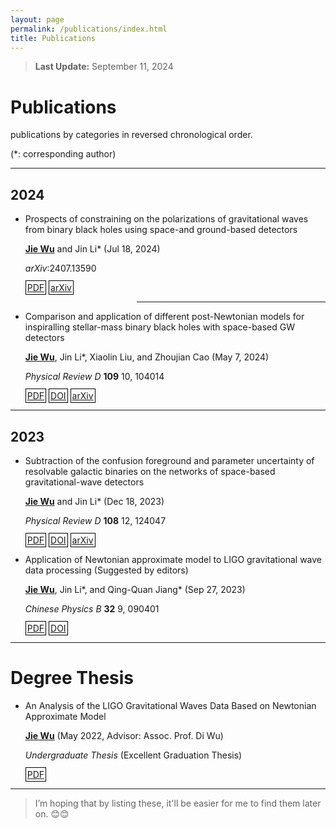 ```yaml
---
layout: page
permalink: /publications/index.html
title: Publications
---
```


> **Last Update:** September 11, 2024

# Publications

<p style="text-indent: 0;">publications by categories in reversed chronological order.</p>

<p style="text-indent: 0;">(*: corresponding author)</p>

---

## 2024

-  Prospects of constraining on the polarizations of gravitational waves from binary black holes using space-and ground-based detectors

   <u><strong>Jie Wu</strong></u> and Jin Li\* (Jul 18, 2024)

   *arXiv*:2407.13590 
   
   <span style="border: 1px solid black; padding: 2px;">[PDF](https://wujie3375.github.io\file\4.pdf)</span> <span style="border: 1px solid black; padding: 2px;">[arXiv](https://arxiv.org/abs/2407.13590)</span>


<hr style="width: 60%; margin-left: auto;">


-  Comparison and application of different post-Newtonian models for inspiralling stellar-mass binary black holes with space-based GW detectors

   <u><strong>Jie Wu</strong></u>, Jin Li\*, Xiaolin Liu, and Zhoujian Cao (May 7, 2024)

   *Physical Review D* **109** 10, 104014 
   
   <span style="border: 1px solid black; padding: 2px;">[PDF](https://wujie3375.github.io\file\3.pdf)</span> <span style="border: 1px solid black; padding: 2px;">[DOI](https://journals.aps.org/prd/abstract/10.1103/PhysRevD.109.104014)</span> <span style="border: 1px solid black; padding: 2px;">[arXiv](https://arxiv.org/abs/2401.03113)</span>
   
---

## 2023

-  Subtraction of the confusion foreground and parameter uncertainty of resolvable galactic binaries on the networks of space-based gravitational-wave detectors

   <u><strong>Jie Wu</strong></u> and Jin Li\* (Dec 18, 2023)

   *Physical Review D* **108** 12, 124047 
   
   <span style="border: 1px solid black; padding: 2px;">[PDF](https://wujie3375.github.io\file\2.pdf)</span> <span style="border: 1px solid black; padding: 2px;">[DOI](https://journals.aps.org/prd/abstract/10.1103/PhysRevD.108.124047)</span> <span style="border: 1px solid black; padding: 2px;">[arXiv](https://arxiv.org/abs/2307.05568)</span>

-  Application of Newtonian approximate model to LIGO gravitational wave data processing (Suggested by editors) 

   <u><strong>Jie Wu</strong></u>, Jin Li\*, and Qing-Quan Jiang\* (Sep 27, 2023)

   *Chinese Physics B* **32** 9, 090401 
   
   <span style="border: 1px solid black; padding: 2px;">[PDF](https://wujie3375.github.io\file\1.pdf)</span> <span style="border: 1px solid black; padding: 2px;">[DOI](https://cpb.iphy.ac.cn/EN/10.1088/1674-1056/acd8a3)</span> 

---

# Degree Thesis

-  An Analysis of the LIGO Gravitational Waves Data Based on Newtonian Approximate Model

   <u><strong>Jie Wu</strong></u> (May  2022, Advisor: Assoc. Prof. Di Wu) 

   *Undergraduate Thesis* (Excellent Graduation Thesis) 
   
   <span style="border: 1px solid black; padding: 2px;">[PDF](https://wujie3375.github.io\file\Undergraduate-Thesis.pdf)</span>

---

> I’m hoping that by listing these, it'll be easier for me to find them later on. 😊😊